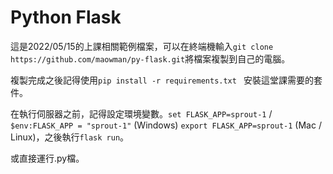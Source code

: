 # Python Flask

這是2022/05/15的上課相關範例檔案，可以在終端機輸入```git clone https://github.com/maowman/py-flask.git```將檔案複製到自己的電腦。

複製完成之後記得使用```pip install -r requirements.txt ``` 安裝這堂課需要的套件。

在執行伺服器之前，記得設定環境變數。```set FLASK_APP=sprout-1``` / ```$env:FLASK_APP = "sprout-1"``` (Windows) ```export FLASK_APP=sprout-1``` (Mac / Linux)，之後執行```flask run```。

或直接運行.py檔。

